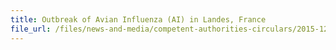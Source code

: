 ```yaml
---
title: Outbreak of Avian Influenza (AI) in Landes, France 
file_url: /files/news-and-media/competent-authorities-circulars/2015-12-08-CA.pdf
---
```

